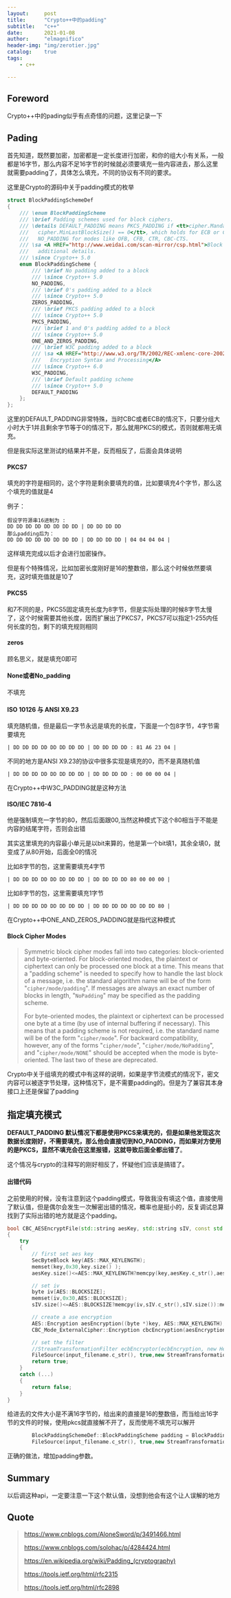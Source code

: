```yaml
---
layout:     post
title:      "Crypto++中的padding"
subtitle:   "c++"
date:       2021-01-08
author:     "elmagnifico"
header-img: "img/zerotier.jpg"
catalog:    true
tags:
    - c++

---
```


## Foreword

Crypto++中的pading似乎有点奇怪的问题，这里记录一下



## Pading

首先知道，既然要加密，加密都是一定长度进行加密，和你的组大小有关系，一般都是16字节，那么内容不足16字节的时候就必须要填充一些内容进去，那么这里就需要padding了，具体怎么填充，不同的协议有不同的要求。

这里是Crypto的源码中关于padding模式的枚举

```c++
struct BlockPaddingSchemeDef
{
	/// \enum BlockPaddingScheme
	/// \brief Padding schemes used for block ciphers.
	/// \details DEFAULT_PADDING means PKCS_PADDING if <tt>cipher.MandatoryBlockSize() > 1 &&
	///   cipher.MinLastBlockSize() == 0</tt>, which holds for ECB or CBC mode. Otherwise,
	///   NO_PADDING for modes like OFB, CFB, CTR, CBC-CTS.
	/// \sa <A HREF="http://www.weidai.com/scan-mirror/csp.html">Block Cipher Padding</A> for
	///   additional details.
	/// \since Crypto++ 5.0
	enum BlockPaddingScheme {
		/// \brief No padding added to a block
		/// \since Crypto++ 5.0
		NO_PADDING,
		/// \brief 0's padding added to a block
		/// \since Crypto++ 5.0
		ZEROS_PADDING,
		/// \brief PKCS padding added to a block
		/// \since Crypto++ 5.0
		PKCS_PADDING,
		/// \brief 1 and 0's padding added to a block
		/// \since Crypto++ 5.0
		ONE_AND_ZEROS_PADDING,
		/// \brief W3C padding added to a block
		/// \sa <A HREF="http://www.w3.org/TR/2002/REC-xmlenc-core-20021210/Overview.html">XML
		///   Encryption Syntax and Processing</A>
		/// \since Crypto++ 6.0
		W3C_PADDING,
		/// \brief Default padding scheme
		/// \since Crypto++ 5.0
		DEFAULT_PADDING
	};
};
```

这里的DEFAULT_PADDING非常特殊，当时CBC或者ECB的情况下，只要分组大小时大于1并且剩余字节等于0的情况下，那么就用PKCS的模式，否则就都用无填充。

但是我实际这里测试的结果并不是，反而相反了，后面会具体说明



#### PKCS7

填充的字符是相同的，这个字符是剩余要填充的值，比如要填充4个字节，那么这个填充的值就是4

例子：

```
假设字符源串16进制为 : 
DD DD DD DD DD DD DD DD | DD DD DD DD
那么padding后为：
DD DD DD DD DD DD DD DD | DD DD DD DD | 04 04 04 04 |
```

这样填充完成以后才会进行加密操作。

但是有个特殊情况，比如加密长度刚好是16的整数倍，那么这个时候依然要填充，这时填充值就是10了



#### PKCS5

和7不同的是，PKCS5固定填充长度为8字节，但是实际处理的时候8字节太慢了，这个时候需要其他长度，因而扩展出了PKCS7，PKCS7可以指定1-255内任何长度的包，剩下的填充规则相同



#### zeros

顾名思义，就是填充0即可



#### None或者No_padding

不填充



#### ISO 10126 与 ANSI X9.23

填充随机值，但是最后一字节永远是填充的长度，下面是一个包8字节，4字节需要填充

```
| DD DD DD DD DD DD DD DD | DD DD DD DD : 81 A6 23 04 |
```

不同的地方是ANSI X9.23的协议中很多实现是填充的0，而不是真随机值

```
| DD DD DD DD DD DD DD DD | DD DD DD DD : 00 00 00 04 |
```

在Crypto++中W3C_PADDING就是这种方法



#### ISO/IEC 7816-4

他是强制填充一字节的80，然后后面跟00,当然这种模式下这个80相当于不能是内容的结尾字符，否则会出错

其实这里填充的内容最小单元是以bit来算的，他是第一个bit填1，其余全填0，就变成了从80开始，后面全0的情况

比如8字节的包，这里需要填充4字节

```
| DD DD DD DD DD DD DD DD | DD DD DD DD 80 00 00 00 |
```

比如8字节的包，这里需要填充1字节

```
| DD DD DD DD DD DD DD DD | DD DD DD DD DD DD DD 80 |
```

在Crypto++中ONE_AND_ZEROS_PADDING就是指代这种模式 



#### Block Cipher Modes

> Symmetric block cipher modes fall into two categories: block-oriented and byte-oriented. For block-oriented modes, the plaintext or ciphertext can only be processed one block at a time. This means that a "padding scheme" is needed to specify how to handle the last block of a message, i.e. the standard algorithm name will be of the form "`cipher/mode/padding`". If messages are always an exact number of blocks in length, "`NoPadding`" may be specified as the padding scheme.
>
> For byte-oriented modes, the plaintext or ciphertext can be processed one byte at a time (by use of internal buffering if necessary). This means that a padding scheme is not required, i.e. the standard name will be of the form "`cipher/mode`". For backward compatibility, however, any of the forms "`cipher/mode`", "`cipher/mode/NoPadding`", and "`cipher/mode/NONE`" should be accepted when the mode is byte-oriented. The last two of these are deprecated.

Crypto中关于组填充的模式中有这样的说明，如果是字节流模式的情况下，密文内容可以被逐字节处理，这种情况下，是不需要padding的。但是为了兼容其本身接口上还是保留了padding



## 指定填充模式

**DEFAULT_PADDING 默认情况下都是使用PKCS来填充的，但是如果他发现这次数据长度刚好，不需要填充，那么他会直接切到NO_PADDING，而如果对方使用的是PKCS，显然不填充会在这里报错，这就导致后面全都出错了**。

这个情况与crypto的注释写的刚好相反了，怀疑他们应该是搞错了。



#### 出错代码

之前使用的时候，没有注意到这个padding模式，导致我没有填这个值，直接使用了默认值，但是偶尔会发生一次解密出错的情况，概率也是挺小的，反复调试总算找到了实际出错的地方就是这个padding。

```c++
bool CBC_AESEncryptFile(std::string aesKey, std::string sIV, const std::string & input_filename,const std::string & output_filename)
{
	try
	{
		// first set aes key
		SecByteBlock key(AES::MAX_KEYLENGTH);  
		memset(key,0x30,key.size() );  
		aesKey.size()<=AES::MAX_KEYLENGTH?memcpy(key,aesKey.c_str(),aesKey.size()):memcpy(key,aesKey.c_str(),AES::MAX_KEYLENGTH);  

		// set iv
		byte iv[AES::BLOCKSIZE];  
		memset(iv,0x30,AES::BLOCKSIZE); 
		sIV.size()<=AES::BLOCKSIZE?memcpy(iv,sIV.c_str(),sIV.size()):memcpy(iv,sIV.c_str(),AES::BLOCKSIZE);

		// create a ase encryption
		AES::Encryption aesEncryption((byte *)key, AES::MAX_KEYLENGTH);  
		CBC_Mode_ExternalCipher::Encryption cbcEncryption(aesEncryption, iv);  

		// set the filter
		//StreamTransformationFilter ecbEncryptor(ecbEncryption, new HexEncoder(new StringSink(outstr))); 
		FileSource(input_filename.c_str(), true,new StreamTransformationFilter(cbcEncryption,new FileSink(output_filename.c_str())));
		return true;
	}
	catch (...)
	{
		return false;
	}
}
```

给进去的文件大小是不满16字节的，给出来的直接是16的整数倍，而当给出16字节的文件的时候，使用pkcs就直接解不开了，反而使用不填充可以解开



```c++
		BlockPaddingSchemeDef::BlockPaddingScheme padding = BlockPaddingSchemeDef::BlockPaddingScheme::PKCS_PADDING;
		FileSource(input_filename.c_str(), true,new StreamTransformationFilter(cbcDecryption,new FileSink(output_filename.c_str()),padding));
```

正确的做法，增加padding参数。



## Summary

以后调这种api，一定要注意一下这个默认值，没想到他会有这个让人误解的地方



## Quote

> https://www.cnblogs.com/AloneSword/p/3491466.html
>
> https://www.cnblogs.com/solohac/p/4284424.html
>
> https://en.wikipedia.org/wiki/Padding_(cryptography)
>
> https://tools.ietf.org/html/rfc2315
>
> https://tools.ietf.org/html/rfc2898

